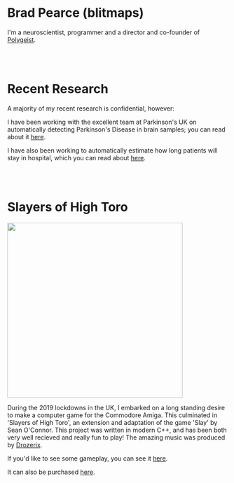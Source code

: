 # Brad Pearce (blitmaps)
I'm a neuroscientist, programmer and a director and co-founder of [Polygeist](https://www.polygei.st).

<br>
<br>

# Recent Research
A majority of my recent research is confidential, however:

I have been working with the excellent team at Parkinson's UK on automatically detecting Parkinson's Disease in brain samples; you can read about it [here](https://www.biorxiv.org/content/10.1101/2022.08.30.505459v2).

I have also been working to automatically estimate how long patients will stay in hospital, which you can read about [here](https://transform.england.nhs.uk/blogs/using-ai-to-predict-long-term-hospital-stays-an-ai-skunkworks-proof-of-concept/).

<br>
<br>

# Slayers of High Toro
<img src="slayers_box.png" width="400" height="400">

During the 2019 lockdowns in the UK, I embarked on a long standing desire to make a computer game for the Commodore Amiga.  This culminated in 'Slayers of High Toro', an extension and adaptation of the game 'Slay' by Sean O'Connor.  This project was written in modern C++, and has been both very well recieved and really fun to play!  The amazing music was produced by [Drozerix](https://soundcloud.com/drozerix).

If you'd like to see some gameplay, you can see it [here](https://www.youtube.com/watch?v=MH0moStN-Ng).

It can also be purchased [here](https://www.bitmapsoft.co.uk/product/slayers-of-high-toro/).

<br>
<br>

